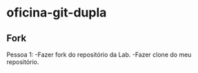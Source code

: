 # oficina-git-dupla

## Fork
Pessoa 1: 
-Fazer fork do repositório da Lab.
-Fazer clone do meu repositório.